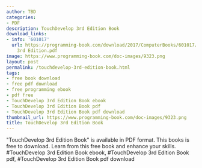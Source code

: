 ```yaml
---
author: TBD
categories:
- PDF
description: TouchDevelop 3rd Edition Book
download_links:
- info: '601017'
  url: https://programming-book.com/download/2017/ComputerBooks/601017/TouchDevelop
    3rd Edition.pdf
image: https://www.programming-book.com/doc-images/9323.png
layout: post
permalink: /touchdevelop-3rd-edition-book.html
tags:
- free book download
- free pdf download
- free programming ebook
- pdf free
- TouchDevelop 3rd Edition Book ebook
- TouchDevelop 3rd Edition Book pdf
- TouchDevelop 3rd Edition Book pdf download
thumbnail_url: https://www.programming-book.com/doc-images/9323.png
title: TouchDevelop 3rd Edition Book
---
```


 
<div class="item-desc text-justify">
  "TouchDevelop 3rd Edition Book" is available in PDF format. This books is free to download. Learn from this free book and enhance your skills.
  <br>
  #TouchDevelop 3rd Edition Book ebook, #TouchDevelop 3rd Edition Book pdf, #TouchDevelop 3rd Edition Book pdf download
</div>